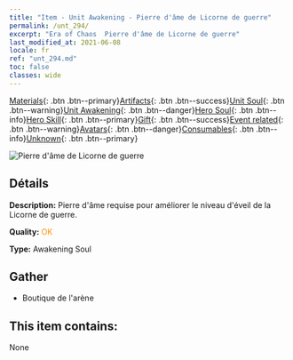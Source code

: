 ```yaml
---
title: "Item - Unit Awakening - Pierre d'âme de Licorne de guerre"
permalink: /unt_294/
excerpt: "Era of Chaos  Pierre d'âme de Licorne de guerre"
last_modified_at: 2021-06-08
locale: fr
ref: "unt_294.md"
toc: false
classes: wide
---
```

 [Materials](/ItemsFR/){: .btn .btn--primary}[Artifacts](/ItemsFR/Artifacts/){: .btn .btn--success}[Unit Soul](/ItemsFR/UnitSoul/){: .btn .btn--warning}[Unit Awakening](/ItemsFR/UnitAwakening/){: .btn .btn--danger}[Hero Soul](/ItemsFR/HeroSoul/){: .btn .btn--info}[Hero Skill](/ItemsFR/HeroSkill/){: .btn .btn--primary}[Gift](/ItemsFR/Gift/){: .btn .btn--success}[Event related](/ItemsFR/Events/){: .btn .btn--warning}[Avatars](/ItemsFR/Avatars/){: .btn .btn--danger}[Consumables](/ItemsFR/Consumables/){: .btn .btn--info}[Unknown](/ItemsFR/Unknown/){: .btn .btn--primary}

 ![Pierre d'âme de Licorne de guerre](/images/u/tia_dujiaoshou.jpg)

## Détails
 **Description:** Pierre d'âme requise pour améliorer le niveau d'éveil de la Licorne de guerre.

 **Quality:** <span style="color: #FF8C00">OK</span>

 **Type:** Awakening Soul

## Gather

*    Boutique de l'arène 

## This item contains:

  None

